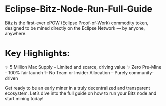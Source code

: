 # Eclipse-Bitz-Node-Run-Full-Guide



Bitz is the first-ever ePOW (Eclipse Proof-of-Work) commodity token, designed to be mined directly on the Eclipse Network — by anyone, anywhere.

# Key Highlights:

✨ 5 Million Max Supply – Limited and scarce, driving value
✨ Zero Pre-Mine – 100% fair launch
✨ No Team or Insider Allocation – Purely community-driven

Get ready to be an early miner in a truly decentralized and transparent ecosystem.
Let’s dive into the full guide on how to run your Bitz node and start mining today!
